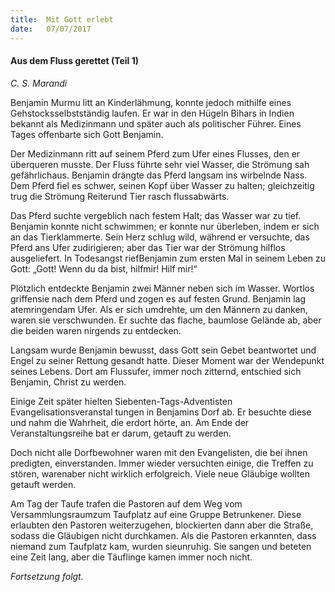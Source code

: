 ```yaml
---
title:  Mit Gott erlebt
date:   07/07/2017
---
```


#### Aus dem Fluss gerettet (Teil 1)

_C. S. Marandi_

Benjamin Murmu litt an Kinderlähmung, konnte jedoch mithilfe eines Gehstocksselbstständig laufen. Er war in den Hügeln Bihars in Indien bekannt als Medizinmann und später auch als politischer Führer. Eines Tages offenbarte sich Gott Benjamin.

Der Medizinmann ritt auf seinem Pferd zum Ufer eines Flusses, den er überqueren musste. Der Fluss führte sehr viel Wasser, die Strömung sah gefährlichaus. Benjamin drängte das Pferd langsam ins wirbelnde Nass. Dem Pferd fiel es schwer, seinen Kopf über Wasser zu halten; gleichzeitig trug die Strömung Reiterund Tier rasch flussabwärts.

Das Pferd suchte vergeblich nach festem Halt; das Wasser war zu tief. Benjamin konnte nicht schwimmen; er konnte nur überleben, indem er sich an das Tierklammerte. Sein Herz schlug wild, während er versuchte, das Pferd ans Ufer zudirigieren; aber das Tier war der Strömung hilflos ausgeliefert. In Todesangst riefBenjamin zum ersten Mal in seinem Leben zu Gott: „Gott! Wenn du da bist, hilfmir! Hilf mir!“

Plötzlich entdeckte Benjamin zwei Männer neben sich im Wasser. Wortlos griffensie nach dem Pferd und zogen es auf festen Grund. Benjamin lag atemringendam Ufer. Als er sich umdrehte, um den Männern zu danken, waren sie verschwunden. Er suchte das flache, baumlose Gelände ab, aber die beiden waren nirgends zu entdecken.

Langsam wurde Benjamin bewusst, dass Gott sein Gebet beantwortet und Engel zu seiner Rettung gesandt hatte. Dieser Moment war der Wendepunkt seines Lebens. Dort am Flussufer, immer noch zitternd, entschied sich Benjamin, Christ zu werden.

Einige Zeit später hielten Siebenten-Tags-Adventisten Evangelisationsveranstal tungen in Benjamins Dorf ab. Er besuchte diese und nahm die Wahrheit, die erdort hörte, an. Am Ende der Veranstaltungsreihe bat er darum, getauft zu werden.

Doch nicht alle Dorfbewohner waren mit den Evangelisten, die bei ihnen predigten, einverstanden. Immer wieder versuchten einige, die Treffen zu stören, warenaber nicht wirklich erfolgreich. Viele neue Gläubige wollten getauft werden.

Am Tag der Taufe trafen die Pastoren auf dem Weg vom Versammlungsraumzum Taufplatz auf eine Gruppe Betrunkener. Diese erlaubten den Pastoren weiterzugehen, blockierten dann aber die Straße, sodass die Gläubigen nicht durchkamen. Als die Pastoren erkannten, dass niemand zum Taufplatz kam, wurden sieunruhig. Sie sangen und beteten eine Zeit lang, aber die Täuflinge kamen immer noch nicht.

_Fortsetzung folgt._